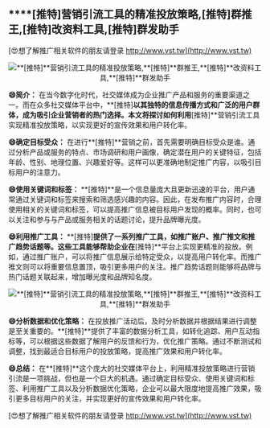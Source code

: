 ## ****[推特]**营销引流工具的精准投放策略,**[推特]**群推王,**[推特]**改资料工具,**[推特]**群发助手**

[😍想了解推广相关软件的朋友请登录 http://www.vst.tw](http://www.vst.tw)

 <center><img src="https://vst.tw/MP4/tuiguang/png/4.png" alt="**[推特]**营销引流工具的精准投放策略,**[推特]**群推王,**[推特]**改资料工具,**[推特]**群发助手"></center>

**😄简介：**
在当今数字化时代，社交媒体成为企业推广产品和服务的重要渠道之一。而在众多社交媒体平台中，**[推特]**以其独特的信息传播方式和广泛的用户群体，成为吸引企业营销者的热门选择。本文将探讨如何利用**[推特]**营销引流工具实现精准投放策略，以实现更好的宣传效果和用户转化率。

**😄确定目标受众：**
在进行**[推特]**营销之前，首先需要明确目标受众是谁。通过分析产品或服务的特点、市场调研和用户画像，确定潜在用户的关键特征，包括年龄、性别、地理位置、兴趣爱好等。这样可以更准确地制定推广内容，以吸引目标用户的注意力。

**😄使用关键词和标签：**
**[推特]**是一个信息量庞大且更新迅速的平台，用户通常通过关键词和标签来搜索和筛选感兴趣的内容。因此，在发布推广内容时，合理使用相关的关键词和标签，可以提高推广信息被目标用户发现的概率。同时，也可以关注和参与与产品或服务相关的话题讨论，提升品牌曝光度。

**😄利用推广工具：**
**[推特]**提供了一系列推广工具，如推广账户、推广推文和推广趋势话题等。这些工具能够帮助企业在**[推特]**平台上实现更精准的投放。例如，通过推广账户，可以将推广信息展示给特定受众，以提高用户转化率。而推广推文则可以将重要信息置顶，吸引更多用户的关注。推广趋势话题则能够将品牌与热门话题关联起来，增加曝光度和品牌知名度。

 <center><img src="https://vst.tw/MP4/tuiguang/png/7.png" alt="**[推特]**营销引流工具的精准投放策略,**[推特]**群推王,**[推特]**改资料工具,**[推特]**群发助手"></center>

**😄分析数据和优化策略：**
在投放推广活动后，及时分析数据并根据结果进行调整是至关重要的。**[推特]**提供了丰富的数据分析工具，如转化追踪、用户互动指标等，可以根据这些数据了解用户的反馈和行为，优化推广策略。通过不断测试和调整，找到最适合目标用户的投放策略，提高推广效果和用户转化率。

**😄总结：**
在**[推特]**这个庞大的社交媒体平台上，利用精准投放策略进行营销引流是一项挑战，但也是一个巨大的机遇。通过确定目标受众、使用关键词和标签、利用推广工具以及分析数据优化策略，企业可以最大限度地提高推广效果，吸引更多目标用户的关注，并实现更好的宣传效果和用户转化率。

[😍想了解推广相关软件的朋友请登录 http://www.vst.tw](http://www.vst.tw)



